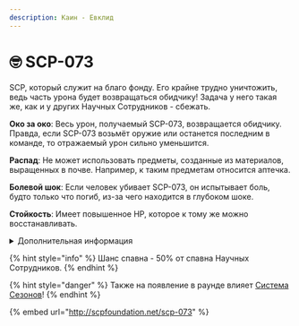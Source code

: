 ```yaml
---
description: Каин - Евклид
---
```


# 🤓 SCP-073

SCP, который служит на благо фонду. Его крайне трудно уничтожить, ведь часть урона будет возвращаться обидчику! Задача у него такая же, как и у других Научных Сотрудников - сбежать.

**Око за око**: Весь урон, получаемый SCP-073, возвращается обидчику. Правда, если SCP-073 возьмёт оружие или останется последним в команде, то отражаемый урон сильно уменьшится.

**Распад**: Не может использовать предметы, созданные из материалов, выращенных в почве. Например, к таким предметам относится аптечка.

**Болевой шок**: Если человек убивает SCP-073, он испытывает боль, будто только что погиб, из-за чего находится в глубоком шоке.

**Стойкость**: Имеет повышенное HP, которое к тому же можно восстанавливать.

<details>

<summary>Дополнительная информация</summary>

* **Класс**: Научный Сотрудник
* **Оружие**: Отсутствует
* **Уровень доступа**: Карта Научного Сотрудника
* **Броня**: Отсутствует
* **Особое снаряжение**: Отсутствует

</details>

{% hint style="info" %}
Шанс спавна - 50% от спавна Научных Сотрудников.
{% endhint %}

{% hint style="danger" %}
Также на появление в раунде влияет [Система Сезонов](../../server-systems/seasons-system.md)!
{% endhint %}

{% embed url="http://scpfoundation.net/scp-073" %}

